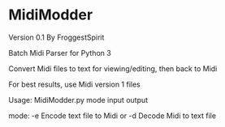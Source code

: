 # MidiModder
Version 0.1
By FroggestSpirit

Batch Midi Parser for Python 3

Convert Midi files to text for viewing/editing, then back to Midi

For best results, use Midi version 1 files

Usage: MidiModder.py mode input output

mode: -e  Encode text file to Midi  or    -d  Decode Midi to text file
